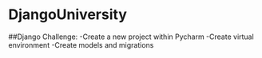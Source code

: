 # DjangoUniversity

##Django Challenge:
-Create a new project within Pycharm
-Create virtual environment 
-Create models and migrations
